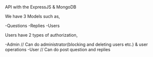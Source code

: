 API with the ExpressJS & MongoDB

We have 3 Models such as,

-Questions
-Replies
-Users

Users have 2 types of authorization,

-Admin // Can do administrator(blocking and deleting users etc.) & user operations
-User // Can do post question and replies
